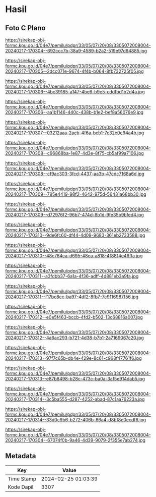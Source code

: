 # Hasil

## Foto C Plano

https://sirekap-obj-formc.kpu.go.id/04e7/pemilu/pdpr/33/05/07/20/08/3305072008004-20240217-170304--692ccc7b-38a9-4589-b2a2-519e97d64885.jpg

https://sirekap-obj-formc.kpu.go.id/04e7/pemilu/pdpr/33/05/07/20/08/3305072008004-20240217-170305--2dcc071e-9674-4f4b-b064-8fb732725f05.jpg

https://sirekap-obj-formc.kpu.go.id/04e7/pemilu/pdpr/33/05/07/20/08/3305072008004-20240217-170306--4bc39185-a147-4be6-b9e5-cddfbd1b2d4a.jpg

https://sirekap-obj-formc.kpu.go.id/04e7/pemilu/pdpr/33/05/07/20/08/3305072008004-20240217-170306--aa1b1146-440c-438b-b1e2-bef8a56076e9.jpg

https://sirekap-obj-formc.kpu.go.id/04e7/pemilu/pdpr/33/05/07/20/08/3305072008004-20240217-170307--03212aaa-2aeb-4f6a-bcb1-7c32e0e94a4b.jpg

https://sirekap-obj-formc.kpu.go.id/04e7/pemilu/pdpr/33/05/07/20/08/3305072008004-20240217-170308--c96868ba-1e87-4d3e-8f75-cb5af99a7106.jpg

https://sirekap-obj-formc.kpu.go.id/04e7/pemilu/pdpr/33/05/07/20/08/3305072008004-20240217-170308--cf9ac303-3fcd-4437-aa3b-47cdc7168a6d.jpg

https://sirekap-obj-formc.kpu.go.id/04e7/pemilu/pdpr/33/05/07/20/08/3305072008004-20240217-170309--795e4419-98f2-4642-975d-56431a68bb30.jpg

https://sirekap-obj-formc.kpu.go.id/04e7/pemilu/pdpr/33/05/07/20/08/3305072008004-20240217-170309--d72976f2-96b7-474d-8b1d-9fe35b9bfed4.jpg

https://sirekap-obj-formc.kpu.go.id/04e7/pemilu/pdpr/33/05/07/20/08/3305072008004-20240217-170310--9de6fc60-df44-4d09-9683-361eb2733588.jpg

https://sirekap-obj-formc.kpu.go.id/04e7/pemilu/pdpr/33/05/07/20/08/3305072008004-20240217-170310--48c764ca-d695-48ea-a818-4f8814e46ffa.jpg

https://sirekap-obj-formc.kpu.go.id/04e7/pemilu/pdpr/33/05/07/20/08/3305072008004-20240217-170311--a3fdbb37-6a1a-4f36-adff-4d881eb3a9fa.jpg

https://sirekap-obj-formc.kpu.go.id/04e7/pemilu/pdpr/33/05/07/20/08/3305072008004-20240217-170311--f17be8cc-ba97-4df2-8fb7-7c9116987f56.jpg

https://sirekap-obj-formc.kpu.go.id/04e7/pemilu/pdpr/33/05/07/20/08/3305072008004-20240217-170312--e0e5f463-bccb-4fd2-b502-13c68816a007.jpg

https://sirekap-obj-formc.kpu.go.id/04e7/pemilu/pdpr/33/05/07/20/08/3305072008004-20240217-170312--4a6ac293-b721-4d38-b7b1-2a7169067c20.jpg

https://sirekap-obj-formc.kpu.go.id/04e7/pemilu/pdpr/33/05/07/20/08/3305072008004-20240217-170313--97f7c65b-db4e-429e-8c61-c968f47761f6.jpg

https://sirekap-obj-formc.kpu.go.id/04e7/pemilu/pdpr/33/05/07/20/08/3305072008004-20240217-170313--e87b8498-b28c-473c-ba0a-3af5e914dab5.jpg

https://sirekap-obj-formc.kpu.go.id/04e7/pemilu/pdpr/33/05/07/20/08/3305072008004-20240217-170314--3c5ba555-d287-4252-abad-87c1aa76223a.jpg

https://sirekap-obj-formc.kpu.go.id/04e7/pemilu/pdpr/33/05/07/20/08/3305072008004-20240217-170314--33d0c9b6-b272-406b-86a4-d8bf8e0ecdf6.jpg

https://sirekap-obj-formc.kpu.go.id/04e7/pemilu/pdpr/33/05/07/20/08/3305072008004-20240217-170304--67074f0b-9a46-4d39-9079-2f355e7ab274.jpg


## Metadata

| Key        | Value               |
| ---------- | ------------------- |
| Time Stamp | 2024-02-25 01:03:39 |
| Kode Dapil | 3307                |



